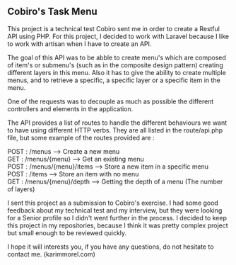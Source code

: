 ## Cobiro's Task Menu

This project is a technical test Cobiro sent me in order to create a Restful API using PHP.
For this project, I decided to work with Laravel because I like to work with artisan when I have to create an API.

The goal of this API was to be abble to create menu's which are composed of item's or submenu's (such as in the composite design pattern) creating different layers in this menu.
Also it has to give the ability to create multiple menus, and to retrieve a specific, a specific layer or a specific item in the menu.

One of the requests was to decouple as much as possible the different controllers and elements in the application.

The API provides a list of routes to handle the different behaviours we want to have using different HTTP verbs. They are all listed in the route/api.php file, but some example of the routes provided are :

POST : /menus --> Create a new menu<br/>
GET : /menus/{menu} --> Get an existing menu<br/>
POST : /menus/{menu}/items --> Store a new item in a specific menu<br/>
POST : /items --> Store an item with no menu<br/>
GET : /menus/{menu}/depth --> Getting the depth of a menu (The number of layers)<br/>

I sent this project as a submission to Cobiro's exercise.
I had some good feedback about my technical test and my interview, but they were looking for a Senior profile so I didn't went further in the process.
I decided to keep this project in my repositories, because I think it was pretty complex project but small enough to be reviewed quickly.

I hope it will interests you, if you have any questions, do not hesitate to contact me. (karimmorel.com)

